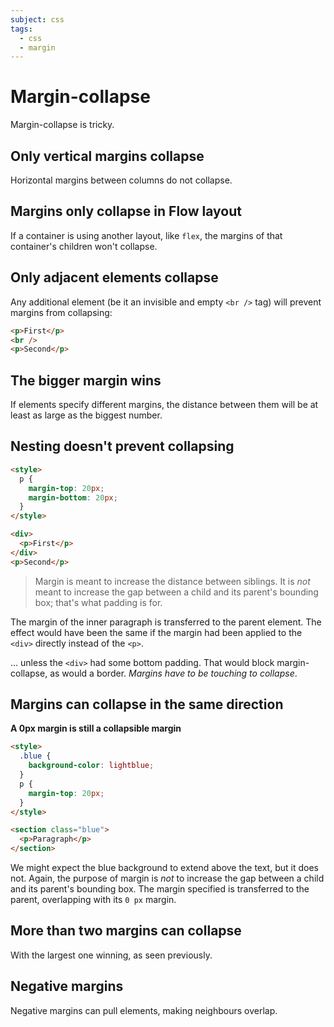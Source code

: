 ```yaml
---
subject: css
tags:
  - css
  - margin
---
```


# Margin-collapse

Margin-collapse is tricky.

## Only vertical margins collapse

Horizontal margins between columns do not collapse.

## Margins only collapse in Flow layout

If a container is using another layout, like `flex`, the margins of that
container's children won't collapse.

## Only adjacent elements collapse

Any additional element (be it an invisible and empty `<br />` tag) will prevent
margins from collapsing:

```html
<p>First</p>
<br />
<p>Second</p>
```

## The bigger margin wins

If elements specify different margins, the distance between them will be at
least as large as the biggest number.

## Nesting doesn't prevent collapsing

```html
<style>
  p {
    margin-top: 20px;
    margin-bottom: 20px;
  }
</style>

<div>
  <p>First</p>
</div>
<p>Second</p>
```

> Margin is meant to increase the distance between siblings. It is _not_ meant to
> increase the gap between a child and its parent's bounding box; that's what
> padding is for.

The margin of the inner paragraph is transferred to the parent element. The
effect would have been the same if the margin had been applied to the `<div>`
directly instead of the `<p>`.


... unless the `<div>` had some bottom padding. That would block
margin-collapse, as would a border. _Margins have to be touching to collapse_.

## Margins can collapse in the same direction

**A 0px margin is still a collapsible margin**

```html
<style>
  .blue {
    background-color: lightblue;
  }
  p {
    margin-top: 20px;
  }
</style>

<section class="blue">
  <p>Paragraph</p>
</section>
```

We might expect the blue background to extend above the text, but it does not.
Again, the purpose of margin is _not_ to increase the gap between a child and
its parent's bounding box. The margin specified is transferred to the parent,
overlapping with its `0 px` margin.

## More than two margins can collapse

With the largest one winning, as seen previously.

## Negative margins

Negative margins can pull elements, making neighbours overlap.
